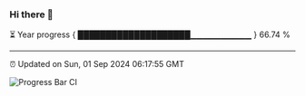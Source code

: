 ### Hi there 👋

⏳ Year progress { ████████████████████▁▁▁▁▁▁▁▁▁▁ } 66.74 %

---

⏰ Updated on Sun, 01 Sep 2024 06:17:55 GMT

![Progress Bar CI](https://github.com/liununu/liununu/workflows/Progress%20Bar%20CI/badge.svg)

